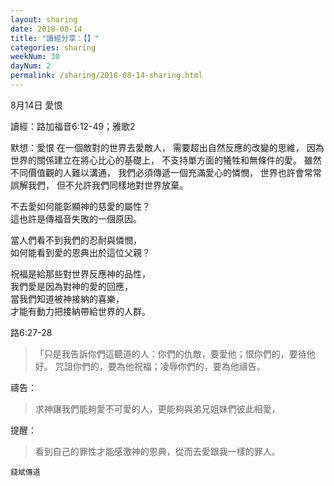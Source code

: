 ```yaml
---
layout: sharing
date: 2018-08-14
title: "讀經分享：【】"
categories: sharing
weekNum: 30
dayNum: 2
permalink: /sharing/2018-08-14-sharing.html
---
```

8月14日 愛恨

讀經：路加福音6:12-49；雅歌2

默想：愛恨
在一個敵對的世界去愛敵人，
需要超出自然反應的改變的思維，
因為世界的關係建立在將心比心的基礎上，
不支持單方面的犧牲和無條件的愛。
雖然不同價值觀的人難以溝通，
我們必須傳遞一個充滿愛心的憐憫，
世界也許會常常誤解我們，
但不允許我們同樣地對世界放棄。  

不去愛如何能彰顯神的慈愛的屬性？  
這也許是傳福音失敗的一個原因。  

當人們看不到我們的忍耐與憐憫，  
如何能看到愛的恩典出於這位父親？  

祝福是給那些對世界反應神的品性，  
我們愛是因為對神的愛的回應，  
當我們知道被神接納的喜樂，  
才能有動力把接納帶給世界的人群。  

路6:27-28
>「只是我告訴你們這聽道的人：你們的仇敵，要愛他；恨你們的，要待他好。 咒詛你們的，要為他祝福；凌辱你們的，要為他禱告。

禱告：
>求神讓我們能夠愛不可愛的人，更能夠與弟兄姐妹們彼此相愛，

提醒：
>看到自己的罪性才能感激神的恩典，從而去愛跟我一樣的罪人。

`錢斌傳道`
